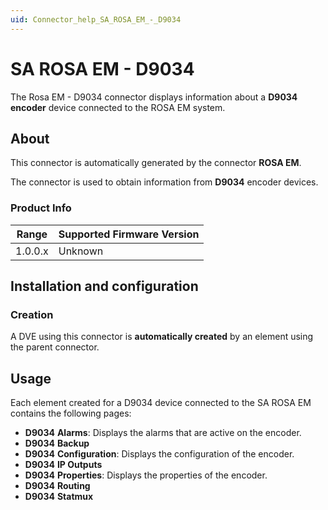 ```yaml
---
uid: Connector_help_SA_ROSA_EM_-_D9034
---
```


# SA ROSA EM - D9034

The Rosa EM - D9034 connector displays information about a **D9034 encoder** device connected to the ROSA EM system.

## About

This connector is automatically generated by the connector **ROSA EM**.

The connector is used to obtain information from **D9034** encoder devices.

### Product Info

| Range | Supported Firmware Version |
|------------------|-----------------------------|
| 1.0.0.x          | Unknown                     |

## Installation and configuration

### Creation

A DVE using this connector is **automatically created** by an element using the parent connector.

## Usage

Each element created for a D9034 device connected to the SA ROSA EM contains the following pages:

- **D9034** **Alarms**: Displays the alarms that are active on the encoder.
- **D9034** **Backup**
- **D9034** **Configuration**: Displays the configuration of the encoder.
- **D9034** **IP Outputs**
- **D9034** **Properties**: Displays the properties of the encoder.
- **D9034** **Routing**
- **D9034** **Statmux**
